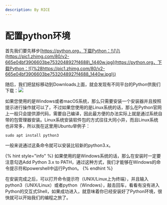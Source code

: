 ```yaml
---
description: By RICE
---
```


# 配置python环境

首先我们要先移步[https://python.org，下载Python：!\[\]\(https://pic1.zhimg.com/80/v2-665e04bf3906603be7532048927f4688\_1440w.jpg](https://python.org，下载Python：![]%28https://pic1.zhimg.com/80/v2-665e04bf3906603be7532048927f4688_1440w.jpg)\)

随后，我们把鼠标移动到Downloads上面，就会发现有不同平台的Python供我们下载：![](https://pic4.zhimg.com/80/v2-fd3135d965479d9a5d38e018c9ef3627_1440w.jpg)

如果您使用的是Windows或者macOS系统，那么只需要安装一个安装器并且按照提示进行操作就可以了，不过如果您使用的是Linux系统的话，那么在Python官网上一般只会提供源代码，需要自己编译，因此最方便的办法实际上就是通过系统自带的包管理器安装。Linux系统安装软件包的方式往往大同小异，而且Linux系统也非常多，所以我在这里用Ubuntu举例子：

```text
sudo apt install python3
```

一般来说通过这条命令就可以安装比较新的python3.x。

{% hint style="info" %}
如果使用的是Windows系统的话，那么在安装时一定要注意勾选Add Python 3.x to PATH，通过这种方式，我们才能够在Windows的命令提示符和powershell中运行Python。
{% endhint %}

在安装完成之后，可以打开命令提示符（UNIX/Linux上为终端），并且输入python3（UNIX/Linux）或者python（Windows），敲击回车，看看有没有进入Python的交互式Shell，如果成功进入，就意味着你已经安装好了Python环境，很快就可以开始我们的编程之旅了。


